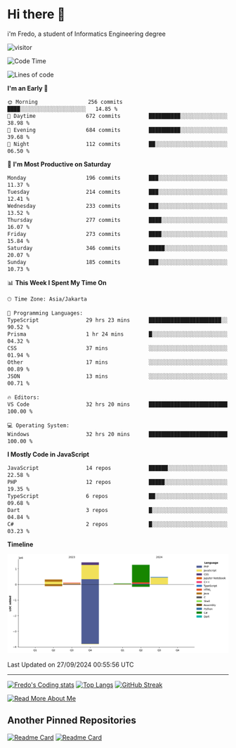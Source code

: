 # Hi there 👋
i'm Fredo, a student of Informatics Engineering degree

![visitor](https://visitor-badge.laobi.icu/badge?page_id=Fredo-Ronan.Fredo-Ronan)
<base target="_blank">

<!--
<div align="center">
<!--   <img src="https://user-images.githubusercontent.com/74038190/229223156-0cbdaba9-3128-4d8e-8719-b6b4cf741b67.gif"/> -->

  <!-- <img src="https://user-images.githubusercontent.com/74038190/225813708-98b745f2-7d22-48cf-9150-083f1b00d6c9.gif"/> -->
 <!-- 
  <img src="https://github.com/user-attachments/assets/f37b5d3a-e9e5-46bc-9280-a8fb7fe18d5d" width="100%"/>

</div>
-->
<!--
### 🙇‍♂️ Currently Working on
* <img alt="Python" src="https://img.shields.io/badge/Python-01073D?logo=python&logoColor=white&style=flat" /> challenging projects ideas
* <img alt="C++" src="https://img.shields.io/badge/C++-CF00DE?logo=Cplusplus&logoColor=white&style=flat" /> fun projects just for hobby ✌
-->

<!--
### 📚 Tech Stack
<p>
  <img alt="C lang" src="https://img.shields.io/badge/C lang-3178C6?logo=C&logoColor=white&style=flat" />
  <img alt="Java" src="https://img.shields.io/badge/Java-B00420?logo=java&logoColor=white&style=flat" />
  <img alt="MySQL" src="https://img.shields.io/badge/MySQL-1889C9?logo=mysql&logoColor=white&style=flat" />
  <img alt="C++" src="https://img.shields.io/badge/C++-CF00DE?logo=Cplusplus&logoColor=white&style=flat" />
  <img alt="SQL Oracle" src="https://img.shields.io/badge/SQL Oracle-B54204?logo=oracle&logoColor=white&style=flat" />
  <img alt="Cisco Packet Tracer" src="https://img.shields.io/badge/Cisco Packet Tracer-017D80?logo=cisco&logoColor=white&style=flat" />
</p>

### 📝 Text editor and IDE I've ever used
<p>
  <img alt="VS Code" src="https://img.shields.io/badge/VS Code-0647D4?logo=visualstudiocode&logoColor=white&style=flat" />
  <img alt="NetBeans" src="https://img.shields.io/badge/NetBeans-05A627?logo=apachenetbeanside&logoColor=white&style=flat" />
  <img alt="Dev C++" src="https://img.shields.io/badge/Dev C++-230180?logo=devcpluspluside&logoColor=white&style=flat" />
  <img alt="IntellijIdea" src="https://img.shields.io/badge/IntelliJ IDEA-5534EB?logo=intellijidea&logoColor=white&style=flat" />
  <img alt="Notepad++" src="https://img.shields.io/badge/Notepad++-230180?logo=notepadplusplus&logoColor=white&style=flat" />
  <img alt="Vim" src="https://img.shields.io/badge/Vim-01801D?logo=vim&logoColor=white&style=flat" />
  <img alt="Nano" src="https://img.shields.io/badge/Nano-000000?logo=nano&logoColor=white&style=flat" />
</p>

### 💻 Operating System Familiar with
<p>
  <img alt="Windows" src="https://img.shields.io/badge/Windows-0078D6?logo=windows&logoColor=white&style=flat"/>
  <img alt="Ubuntu" src="https://img.shields.io/badge/Ubuntu-B0A404?logo=ubuntu&logoColor=white&style=flat"/>
  <img alt="Kali Linux" src="https://img.shields.io/badge/Kali Linux-048CB5?logo=kalilinux&logoColor=white&style=flat"/>
  <img alt="Parrot OS" src="https://img.shields.io/badge/Parrot OS-04B562?logo=parrotos&logoColor=white&style=flat"/>
  <img alt="Dragon OS" src="https://img.shields.io/badge/Dragon OS-031194?logo=dragonos&logoColor=white&style=flat"/>
</p>
-->

<!--
### 🙇‍♂️ I'm currently learning on
* Intermediate <img alt="HTML" src="https://img.shields.io/badge/HTML-E05402?logo=html5&logoColor=white&style=flat" /> and <img alt="CSS" src="https://img.shields.io/badge/CSS-390052?logo=css3&logoColor=white&style=flat" /> for frontend website
* Intermediate <img alt="Javascript" src="https://img.shields.io/badge/Javascript-B5B204?logo=javascript&logoColor=white&style=flat" /> for web app development (frontend and backend)
* Basic and Intermediate <img alt="Python" src="https://img.shields.io/badge/Python-01073D?logo=python&logoColor=white&style=flat" /> for automation and data analytics
* Basic <img alt="Kotlin" src="https://img.shields.io/badge/Kotlin-7802C7?logo=kotlin&logoColor=white&style=flat" /> for Android App Development
* Basic <img alt="Dart" src="https://img.shields.io/badge/Dart-0247C7?logo=dart&logoColor=white&style=flat" /> for Android App Development
-->

<!-- Basic <img alt="SQL Server" src="https://img.shields.io/badge/SQL Server-24369C?logo=microsoft+sql+server&logoColor=white&style=flat" /> for DBA (Database Administrator) -->

<!-- ![Fredo's GitHub Stats](https://gh-readme-profile.vercel.app/api?username=Fredo-Ronan&theme=dark) -->
<!-- ![Fredo-Ronan GitHub Stats](https://github-readme-stats.vercel.app/api?username=Fredo-Ronan&count_private=true&show_icons=true&theme=radical) -->


<!-- <img src="https://myreadme.vercel.app/api/embed/Fredo-Ronan?panels=userstatistics,toplanguages,commitgraph" alt="reimaginedreadme" /> -->
<!-- [![Fredo's github activity graph](https://github-readme-activity-graph.vercel.app/graph?username=Fredo-Ronan&theme=github-compact)](https://github.com/Fredo-Ronan/github-readme-activity-graph) -->

<!--START_SECTION:waka-->
![Code Time](http://img.shields.io/badge/Code%20Time-75%20hrs%2016%20mins-blue)

![Lines of code](https://img.shields.io/badge/From%20Hello%20World%20I%27ve%20Written-3.6%20million%20lines%20of%20code-blue)

**I'm an Early 🐤** 

```text
🌞 Morning                256 commits         ████░░░░░░░░░░░░░░░░░░░░░   14.85 % 
🌆 Daytime                672 commits         ██████████░░░░░░░░░░░░░░░   38.98 % 
🌃 Evening                684 commits         ██████████░░░░░░░░░░░░░░░   39.68 % 
🌙 Night                  112 commits         ██░░░░░░░░░░░░░░░░░░░░░░░   06.50 % 
```
📅 **I'm Most Productive on Saturday** 

```text
Monday                   196 commits         ███░░░░░░░░░░░░░░░░░░░░░░   11.37 % 
Tuesday                  214 commits         ███░░░░░░░░░░░░░░░░░░░░░░   12.41 % 
Wednesday                233 commits         ███░░░░░░░░░░░░░░░░░░░░░░   13.52 % 
Thursday                 277 commits         ████░░░░░░░░░░░░░░░░░░░░░   16.07 % 
Friday                   273 commits         ████░░░░░░░░░░░░░░░░░░░░░   15.84 % 
Saturday                 346 commits         █████░░░░░░░░░░░░░░░░░░░░   20.07 % 
Sunday                   185 commits         ███░░░░░░░░░░░░░░░░░░░░░░   10.73 % 
```


📊 **This Week I Spent My Time On** 

```text
🕑︎ Time Zone: Asia/Jakarta

💬 Programming Languages: 
TypeScript               29 hrs 23 mins      ███████████████████████░░   90.52 % 
Prisma                   1 hr 24 mins        █░░░░░░░░░░░░░░░░░░░░░░░░   04.32 % 
CSS                      37 mins             ░░░░░░░░░░░░░░░░░░░░░░░░░   01.94 % 
Other                    17 mins             ░░░░░░░░░░░░░░░░░░░░░░░░░   00.89 % 
JSON                     13 mins             ░░░░░░░░░░░░░░░░░░░░░░░░░   00.71 % 

🔥 Editors: 
VS Code                  32 hrs 20 mins      █████████████████████████   100.00 % 

💻 Operating System: 
Windows                  32 hrs 20 mins      █████████████████████████   100.00 % 
```

**I Mostly Code in JavaScript** 

```text
JavaScript               14 repos            ██████░░░░░░░░░░░░░░░░░░░   22.58 % 
PHP                      12 repos            █████░░░░░░░░░░░░░░░░░░░░   19.35 % 
TypeScript               6 repos             ██░░░░░░░░░░░░░░░░░░░░░░░   09.68 % 
Dart                     3 repos             █░░░░░░░░░░░░░░░░░░░░░░░░   04.84 % 
C#                       2 repos             █░░░░░░░░░░░░░░░░░░░░░░░░   03.23 % 
```



**Timeline**

![Lines of Code chart](https://raw.githubusercontent.com/Fredo-Ronan/Fredo-Ronan/main/assets/bar_graph.png)


 Last Updated on 27/09/2024 00:55:56 UTC
<!--END_SECTION:waka-->

<hr>

[![Fredo's Coding stats](https://github-readme-stats.vercel.app/api/wakatime?username=Fredo_Ronan&theme=tokyonight&layout=compact&custom_title=Fredo's%20Coding%20Stats)](https://github.com/anuraghazra/github-readme-stats)
[![Top Langs](https://github-readme-stats.vercel.app/api/top-langs/?username=Fredo-Ronan&theme=tokyonight&langs_count=20&layout=compact&public=true)](https://github.com/anuraghazra/github-readme-stats)
[![GitHub Streak](https://streak-stats.demolab.com?user=Fredo-Ronan&theme=dark&hide_border=true&border_radius=5&date_format=j%20M%5B%20Y%5D&mode=weekly&background=50%2C1F4B8D%2C0C2436&dates=BCBCBC)](https://git.io/streak-stats)


<a href="https://fredo-ronan.github.io/about.html">![Read More About Me](https://img.shields.io/badge/Read_More_About_Me_↗-0077B5?style=for-the-badge&logoColor=white)</a>


## Another Pinned Repositories
[![Readme Card](https://github-readme-stats.vercel.app/api/pin/?username=Fredo-Ronan&repo=Android-IG-Downloader-using-Python&theme=radical)]([https://github.com/Fredo-Ronan/Java-Class-Utilities](https://github.com/Fredo-Ronan/Android-IG-Downloader-using-Python))
[![Readme Card](https://github-readme-stats.vercel.app/api/pin/?username=Fredo-Ronan&repo=RSA_Encryption_Algorithm&theme=radical)](https://github.com/Fredo-Ronan/RSA_Encryption_Algorithm)

<!--
<a href="https://www.youtube.com/@fredocode" target="_blank">![YouTube Channel Subscribers](https://img.shields.io/youtube/channel/subscribers/UC6ToOql4OI4n07Kg4gR-UmA?label=YOUTUBE-SUBSCRIBERS&logo=Youtube&style=for-the-badge)</a>


### 🏆 My GitHub Trophies
[![trophy](https://github-profile-trophy.vercel.app/?username=Fredo-Ronan&theme=onedark&column=6)](https://github.com/Fredo-Ronan/github-profile-trophy)


<!--
**Fredo-Ronan/Fredo-Ronan** is a ✨ _special_ ✨ repository because its `README.md` (this file) appears on your GitHub profile.

Here are some ideas to get you started:

- 🔭 I’m currently working on ...
- 🌱 I’m currently learning ...
- 👯 I’m looking to collaborate on ...
- 🤔 I’m looking for help with ...
- 💬 Ask me about ...
- 📫 How to reach me: ...
- 😄 Pronouns: ...
- ⚡ Fun fact: ...
-->
